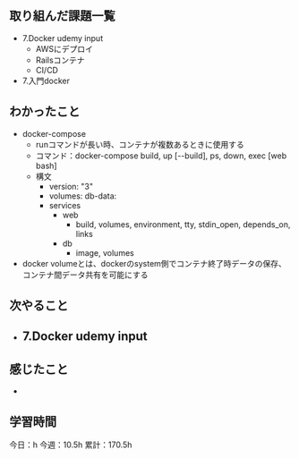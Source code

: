 ## 取り組んだ課題一覧

- 7.Docker udemy input
  - AWSにデプロイ
  - Railsコンテナ
  - CI/CD
- 7.入門docker

## わかったこと

- docker-compose
  - runコマンドが長い時、コンテナが複数あるときに使用する
  - コマンド：docker-compose build, up [--build], ps, down, exec [web bash]
  - 構文
    - version: "3"
    - volumes: db-data:
    - services
      - web
        - build, volumes, environment, tty, stdin_open, depends_on, links
      - db
        - image, volumes
- docker volumeとは、dockerのsystem側でコンテナ終了時データの保存、コンテナ間データ共有を可能にする

## 次やること

- 7.Docker udemy input
  -

## 感じたこと

-

## 学習時間

今日：h
今週：10.5h
累計：170.5h
